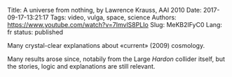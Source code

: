 Title: A universe from nothing, by Lawrence Krauss, AAI 2010
Date: 2017-09-17-13:21:17
Tags: video, vulga, space, science
Authors: https://www.youtube.com/watch?v=7ImvlS8PLIo
Slug: MeKB2IFyC0
Lang: fr
status: published

Many crystal-clear explanations about «current» (2009) cosmology.

Many results arose since, notabily from the Large *Hardon* collider itself,
but the stories, logic and explanations are still relevant.
